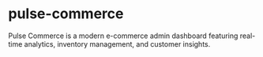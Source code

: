 # pulse-commerce
Pulse Commerce is a modern e-commerce admin dashboard featuring real-time analytics, inventory management, and customer insights.
